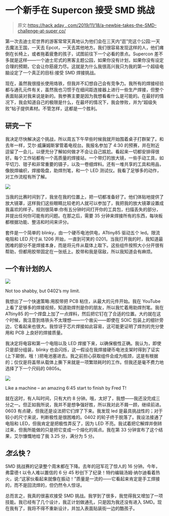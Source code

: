 # 一个新手在 Supercon 接受 SMD 挑战

> 原文:[https://hack aday . com/2019/11/18/a-newbie-takes-the-SMD-challenge-at-super co/](https://hackaday.com/2019/11/18/a-newbie-takes-the-smd-challenge-at-supercon/)

第一次去迪士尼世界的游客常常天真地认为他们会在三天内“逛”完这个公园:一天去魔法王国，一天去 Epcot，一天去其他地方。我们很容易发现这样的人，他们瘫倒在长椅上，或者拖着疲惫的孩子，试图前往下一个必看的景点。Supercon 差不多就是这样——一个迪士尼式的黑客主题公园，如果你没有计划，如果你没有设定合理的预期，它会让你筋疲力尽。这就是为什么我很高兴我只为我的第一个超级电脑设定了一个真正的目标:接受 SMD 焊接挑战。

现在，虽然我很擅长使用烙铁，但我并不幻想自己会有竞争力。我所有的焊接经验都与通孔元件有关，虽然我也习惯于在细间距连接器上进行一些生产焊接，但整个表面贴装对我来说是新的。我参赛主要是因为我想看看什么是可能的。在最好的情况下，我会知道自己的极限是什么，在最坏的情况下，我会惨败，并为“超级失败”帖子提供素材。不管怎样，这都是一个胜利。

## 研究一下

我决定尽快解决这个挑战，所以周五下午早些时候我就开始围着桌子打群架了。和去年一样，艾尔·威廉姆斯掌管着电视台。我报名参加了 4:30 的预赛，并在附近逗留了一会儿，以便充分了解如何做才不会让自己尴尬。看起来一切都安排得很好。每个工作站都有一个高质量的焊接站，一个带灯的放大镜，一些手动工具，如平切刀、钳子和非常重要的镊子，以及一卷细焊料。还有一堆共享的工具和用品，像脱焊编织，焊接吸盘，助焊剂笔，和一个 LED 测试仪。我看了足够多的动作，对工作流程有所了解。

![](../Images/760c46c70cf51f43766d271b56f308c5.png)

当我的比赛时间到了，我坐在我的位置上，把一切都准备好了。他们体贴地提供了放大镜罩，这样我们这些眼睛比较老的人就可以参加了，我把我的放大镜罩设置成我喜欢的样子。规则很简单:你有五分钟时间打开你的工具包，扫描丢失的部分，并提出任何你可能有的问题。在那之后，需要 35 分钟来焊接所有的东西，每块板都根据功能、整洁和时间来评分。

套件是一个简单的 blinky，由一个硬币电池供电，ATtiny85 驱动五个 led。限流电阻和 LED 尺寸从 1206 开始，一直到可笑的 0201。当我打开我的时，我知道最困难的部分不是焊接本身，而是将元件从载体上取下。这些组件按照大小分开很有帮助，但都用胶带固定在一张纸上。胶带和我是宿敌，所以我知道会有麻烦。

## 一个有计划的人

![](../Images/9892a7f0b9f4a2a7e02edb700d21b151.png)

Not too shabby, but 0402’s my limit.

我想出了一个快速策略:用胶带把 PCB 粘住，从最大的元件开始。我在 YouTube 上看了足够多的焊接视频，知道助焊剂是你的朋友，所以我忙着用助焊剂笔。我在 ATtiny85 的一个焊盘上加了一点焊料，然后把它钉在了合适的位置。大约就在这个时候，我注意到烙铁头不太理想——一个凿尖——即使在 SOIC 包装上的细针旁边，它看起来也很大。我惊讶于芯片焊接如此容易，这可能更证明了焊剂的充分使用和 PCB 上良好的焊接质量。

我决定将电容和第一个电阻以及 LED 焊接下来，以确保极性正确。我认为，即使只是部分组装，blinky 也会闪烁，这一假设在我焊接硬币电池支架时得到了证实(上下颠倒，哦！)把电池塞进去。我之前担心获取组件会成为瓶颈，这是有根据的；仅仅是将盖带从载体上撕下来就是一项繁琐耗时的工作。但我还是毫不费力地选择了下一个尺码的 0805s。

[![](../Images/68c47fca393ebffbdbef5abad433ff5e.png)](https://hackaday.com/wp-content/uploads/2019/11/image0.jpeg)

Like a machine – an amazing 6:45 start to finish by Fred T!

就在这时，有人叫时间，只有大约 8 分钟。哦，太好了，我想——我还没完成三分之一。但正如我所说，我并不是想争强好胜，所以我对此不屑一顾，继续前进。0603 有点硬，但我还是设法把它们焊了下来。我发现 led 是最具挑战性的；对于较小的尺寸来说，判断极性是很困难的。0402 的轮子终于脱落了。我设法接通了电阻和 LED，但我肯定是把极性弄反了，因为 LED 不亮。我试着把它解焊并倒转过来，但我所能做的只是把它变成一个熔化的斑点。我在第 33 分钟宣布了这个结果，艾尔慷慨地给了我 3.25 分，满分为 5 分。

## *怎么*快？

SMD 挑战赛的记录整个周末都在下降。去年的冠军花了惊人的 16 分钟。今年，弗雷德·t 以令人难以置信的 6 分 45 秒创下了纪录！特约编辑汤姆·纳尔迪看着热火，说:“这家伙看起来就像在振动！”质量是一流的——它看起来肯定是手工焊接的，而不是回流焊的，但仍然令人惊讶。

总而言之，我真的很喜欢接受 SMD 挑战。我学到了很多，我觉得我又增加了一项技能。我已经有了几个设计，我正计划做通孔，只是因为我还没有进入 SMD。现在我有了，我将不得不重新设计，并加入表面贴装街一边的酷孩子。